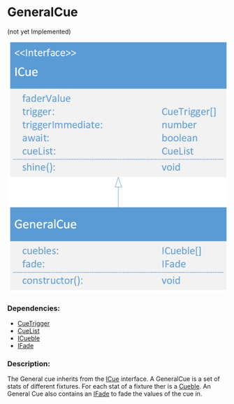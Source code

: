 # GeneralCue
(not yet Implemented)  

![CueList](./assets/20180419_GeneralCue_v1.png)

### Dependencies:  
- [CueTrigger](./CueTrigger.md)
- [CueList](./CueList.md)
- [ICueble](./ICueble.md)
- [IFade](./IFade.md)

### Description:
The General cue inherits from the [ICue](./ICue.md) interface. A GeneralCue is a set of stats of different fixtures. For each stat of a fixture ther is a [Cueble](./Cueble.md). An General Cue also contains an [IFade](./IFade.md) to fade the values of the cue in.
